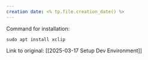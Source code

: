 ```yaml
---
creation date: <% tp.file.creation_date() %>
---
```

Command for installation:
```
sudo apt install xclip
```
Link to original: [[2025-03-17 Setup Dev Environment]]
